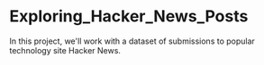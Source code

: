 # Exploring_Hacker_News_Posts
In this project, we'll work with a dataset of submissions to popular technology site Hacker News.
